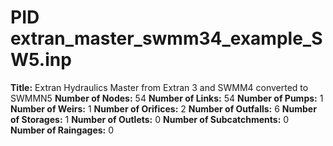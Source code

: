 # PID extran_master_swmm34_example_SW5.inp
**Title:** Extran Hydraulics Master from Extran 3 and SWMM4 converted to SWMMN5
**Number of Nodes:** 54
**Number of Links:** 54
**Number of Pumps:** 1
**Number of Weirs:** 1
**Number of Orifices:** 2
**Number of Outfalls:** 6
**Number of Storages:** 1
**Number of Outlets:** 0
**Number of Subcatchments:** 0
**Number of Raingages:** 0
